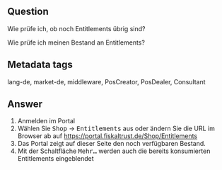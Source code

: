## Question

Wie prüfe ich, ob noch Entitlements übrig sind?

Wie prüfe ich meinen Bestand an Entitlements?

## Metadata tags

lang-de, market-de, middleware, PosCreator, PosDealer, Consultant

## Answer

1. Anmelden im Portal
3. Wählen Sie <kbd>Shop</kbd> &rarr; <kbd>Entitlements</kbd> aus oder 
ändern Sie die URL im Browser ab auf https://portal.fiskaltrust.de/Shop/Entitlements
4. Das Portal zeigt auf dieser Seite den noch verfügbaren Bestand.
5. Mit der Schaltfläche <kbd>Mehr…</kbd> werden auch die bereits konsumierten Entitlements eingeblendet
